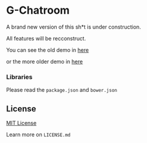 

# G-Chatroom

A brand new version of this sh*t is under construction.

All features will be recconstruct.

You can see the old demo in [here](https://gchatroom.herokuapp.com)

or the more older demo in [here](http://gchatroom-geoff4321.rhcloud.com/)

### Libraries

Please read the `package.json` and `bower.json`

## License

[MIT License](http://en.wikipedia.org/wiki/MIT_License)

Learn more on `LICENSE.md`
